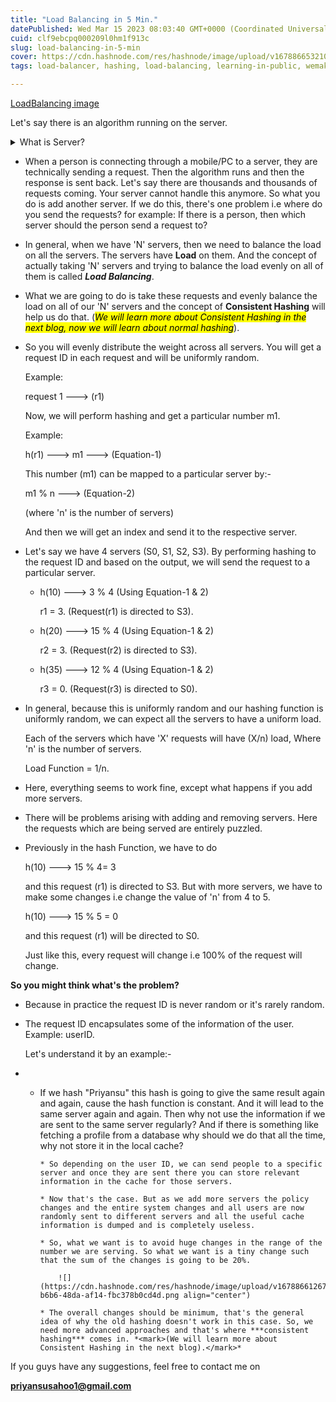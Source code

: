 ```yaml
---
title: "Load Balancing in 5 Min."
datePublished: Wed Mar 15 2023 08:03:40 GMT+0000 (Coordinated Universal Time)
cuid: clf9ebcpq000209l0hm1f913c
slug: load-balancing-in-5-min
cover: https://cdn.hashnode.com/res/hashnode/image/upload/v1678866532105/d4055e74-1fb3-4b9e-aab3-88e639351a0d.png
tags: load-balancer, hashing, load-balancing, learning-in-public, wemakedevs

---
```


[LoadBalancing image](https://www.nginx.com/wp-content/uploads/2014/07/what-is-load-balancing-diagram-NGINX-640x324.png)

Let's say there is an algorithm running on the server.

<details data-node-type="hn-details-summary"><summary>What is Server?</summary><div data-type="detailsContent">A <a target="_blank" rel="noopener noreferrer nofollow" href="https://www.simplilearn.com/what-is-a-cloud-server-article" style="pointer-events: none">Server</a> is which servers the request.</div></details>

* When a person is connecting through a mobile/PC to a server, they are technically sending a request. Then the algorithm runs and then the response is sent back. Let's say there are thousands and thousands of requests coming. Your server cannot handle this anymore. So what you do is add another server. If we do this, there's one problem i.e where do you send the requests? for example: If there is a person, then which server should the person send a request to?
    
* In general, when we have 'N' servers, then we need to balance the load on all the servers. The servers have **Load** on them. And the concept of actually taking 'N' servers and trying to balance the load evenly on all of them is called ***Load Balancing***.
    
* What we are going to do is take these requests and evenly balance the load on all of our 'N' servers and the concept of **Consistent Hashing** will help us do that. (*<mark>We will learn more about Consistent Hashing in the next blog, now we will learn about normal hashing</mark>*).
    
* So you will evenly distribute the weight across all servers. You will get a request ID in each request and will be uniformly random.
    
    Example:
    
    request 1 ---&gt; (r1)
    
    Now, we will perform hashing and get a particular number m1.
    
    Example:
    
    h(r1) ---&gt; m1 ---&gt; (Equation-1)
    
    This number (m1) can be mapped to a particular server by:-
    
    m1 % n ---&gt; (Equation-2)
    
    (where 'n' is the number of servers)
    
    And then we will get an index and send it to the respective server.
    
* Let's say we have 4 servers (S0, S1, S2, S3). By performing hashing to the request ID and based on the output, we will send the request to a particular server.
    
    * h(10) ---&gt; 3 % 4 (Using Equation-1 & 2)
        
        r1 = 3. (Request(r1) is directed to S3).
        
    * h(20) ---&gt; 15 % 4 (Using Equation-1 & 2)
        
        r2 = 3. (Request(r2) is directed to S3).
        
    * h(35) ---&gt; 12 % 4 (Using Equation-1 & 2)
        
        r3 = 0. (Request(r3) is directed to S0).
        
* In general, because this is uniformly random and our hashing function is uniformly random, we can expect all the servers to have a uniform load.
    
    Each of the servers which have 'X' requests will have (X/n) load, Where 'n' is the number of servers.
    
    Load Function = 1/n.
    
* Here, everything seems to work fine, except what happens if you add more servers.
    
* There will be problems arising with adding and removing servers. Here the requests which are being served are entirely puzzled.
    
* Previously in the hash Function, we have to do
    
    h(10) ---&gt; 15 % 4= 3
    
    and this request (r1) is directed to S3. But with more servers, we have to make some changes i.e change the value of 'n' from 4 to 5.
    
    h(10) ---&gt; 15 % 5 = 0
    
    and this request (r1) will be directed to S0.
    
    Just like this, every request will change i.e 100% of the request will change.
    

**So you might think what's the problem?**

* Because in practice the request ID is never random or it's rarely random.
    
* The request ID encapsulates some of the information of the user. Example: userID.
    
    Let's understand it by an example:-
    
* * If we hash "Priyansu" this hash is going to give the same result again and again, cause the hash function is constant. And it will lead to the same server again and again. Then why not use the information if we are sent to the same server regularly? And if there is something like fetching a profile from a database why should we do that all the time, why not store it in the local cache?
        
        * So depending on the user ID, we can send people to a specific server and once they are sent there you can store relevant information in the cache for those servers.
            
        * Now that's the case. But as we add more servers the policy changes and the entire system changes and all users are now randomly sent to different servers and all the useful cache information is dumped and is completely useless.
            
        * So, what we want is to avoid huge changes in the range of the number we are serving. So what we want is a tiny change such that the sum of the changes is going to be 20%.
            
            ![](https://cdn.hashnode.com/res/hashnode/image/upload/v1678866126768/4dbfc739-b6b6-48da-af14-fbc378b0cd4d.png align="center")
            
        * The overall changes should be minimum, that's the general idea of why the old hashing doesn't work in this case. So, we need more advanced approaches and that's where ***consistent hashing*** comes in. *<mark>(We will learn more about Consistent Hashing in the next blog).</mark>*
            

If you guys have any suggestions, feel free to contact me on

**priyansusahoo1@gmail.com**